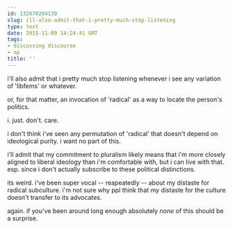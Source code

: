 ```yaml
---
id: 132870204139
slug: ill-also-admit-that-i-pretty-much-stop-listening
type: text
date: 2015-11-09 14:24:41 GMT
tags:
- discussing discourse
- op
title: ''
---
```

i'll also admit that i pretty much stop listening whenever i see any variation of 'libfems' or whatever.

or, for that matter, an invocation of 'radical' as a way to locate the person's politics.

i. just. don't. care.

i don't think i've seen any permutation of 'radical' that doesn't depend on ideological purity. i want no part of this.

i'll admit that my commitment to pluralism likely means that i'm more closely aligned to liberal ideology than i'm comfortable with, but i can live with that. esp. since i don't actually subscribe to these political distinctions.

its weird. i've been super vocal -- reapeatedly -- about my distaste for radical subculture. i'm not sure why ppl think that my distaste for the culture doesn't transfer to its advocates.

again. if you've been around long enough absolutely *none* of this should be a surprise.